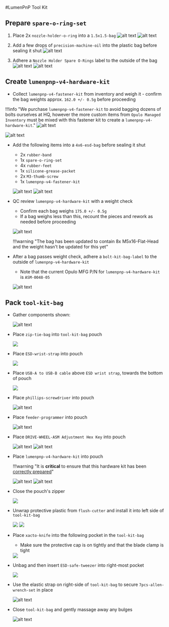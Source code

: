 #LumenPnP Tool Kit

## Prepare `spare-o-ring-set`

1. Place 2x `nozzle-holder-o-ring` into a `1.5x1.5-bag`
![alt text](img/or1.JPG)
![alt text](img/or2.JPG)

2. Add a few drops of `precision-machine-oil` into the plastic bag before sealing it shut
![alt text](img/or3.JPG)

3. Adhere a `Nozzle Holder Spare O-Rings` label to the outside of the bag
![alt text](img/or4.JPG)
![alt text](img/or5.JPG)

## Create `lumenpnp-v4-hardware-kit`

* Collect `lumenpnp-v4-fastener-kit` from inventory and weigh it - confirm the bag weights approx. `162.0 +/- 0.5g` before proceeding

!!!info "We purchase `lumenpnp-v4-fastener-kit` to avoid bagging dozens of bolts ourselves at HQ, however the more custom items from `Opulo Managed Inventory` must be mixed with this fastener kit to create a `lumenpnp-v4-hardware-kit`."
	![alt text](img/tool-kit-bag-v4-14.JPG)


![alt text](img/tool-kit-bag-v4-1.JPG)

* Add the following items into a `4x6-esd-bag` before sealing it shut
	* 2x `rubber-band`
	* 1x `spare-o-ring-set`
	* 4x `rubber-feet`
	* 1x `silicone-grease-packet`
	* 2x `M3-thumb-screw`
	* 1x `lumenpnp-v4-fastener-kit`

	![alt text](img/tool-kit-bag-v4-15.JPG)
	![alt text](img/tool-kit-bag-v4-4.JPG)

* QC review `lumenpnp-v4-hardware-kit` with a weight check
	* Confirm each bag weighs `175.0 +/- 0.5g`
	* If a bag weighs less than this, recount the pieces and rework as needed before proceeding

	![alt text](img/tool-kit-bag-v4-8.JPG)

	!!!warning "The bag has been updated to contain 8x M5x16-Flat-Head and the weight hasn't be updated for this yet"

* After a bag passes weight check, adhere a `bolt-kit-bag-label` to the outside of `lumenpnp-v4-hardware-kit`
	* Note that the current Opulo MFG P/N for `lumenpnp-v4-hardware-kit` is `ASM-0048-05`
	
	![alt text](img/tool-kit-bag-v4-5.JPG)

## Pack `tool-kit-bag`

* Gather components shown:

	![alt text](img/tool-kit-bag-v4-6.JPG)

* Place `zip-tie-bag` into `tool-kit-bag` pouch

	<img src="img/image3.png"/>

* Place `ESD-wrist-strap` into pouch

	<img src="img/image13.png"/>

* Place `USB-A to USB-B cable` above `ESD wrist strap`, towards the bottom of pouch

	<img src="img/image6.png"/>

* Place `phillips-screwdriver` into pouch

	![alt text](img/tool-kit-bag-v4-11.JPG)

* Place `feeder-programmer` into pouch

	![alt text](img/tool-kit-bag-v4-2.JPG)

* Place `DRIVE-WHEEL-ASM Adjustment Hex Key` into pouch

	![alt text](img/tool-kit-bag-v4-3.JPG)
	![alt text](img/tool-kit-bag-v4-7.JPG)

* Place `lumenpnp-v4-hardware-kit` into pouch

	!!!warning "It is **critical** to ensure that this hardware kit has been [correctly prepared](#create-lumenpnp-v4-hardware-kit)"

	![alt text](img/tool-kit-bag-v4-13.JPG)
	![alt text](img/tool-kit-bag-v4-12.JPG)

* Close the pouch's zipper

	<img src="img/image10.png"/>

* Unwrap protective plastic from `flush-cutter` and install it into left side of `tool-kit-bag`

	<img src="img/image5.png"/>

	<img src="img/image11.png"/>

* Place `xacto-knife` into the following pocket in the `tool-kit-bag`

	* Make sure the protective cap is on tightly and that the blade clamp is tight

	<img src="img/image14.png"/>

* Unbag and then insert `ESD-safe-tweezer` into right-most pocket

	<img src="img/image2.png"/>

* Use the elastic strap on right-side of `tool-kit-bag` to secure `7pcs-allen-wrench-set` in place

	![alt text](img/tool-kit-bag-v4-9.JPG)

* Close `tool-kit-bag` and gently massage away any bulges

	![alt text](img/tool-kit-bag-v4-10.JPG)
